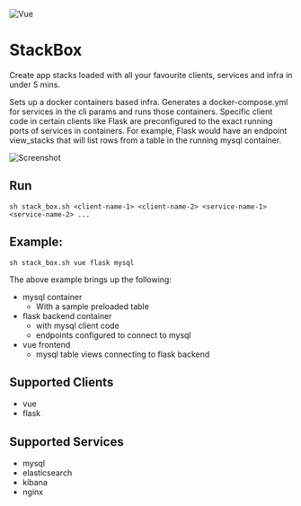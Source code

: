 ![Vue](https://github.com/Stack-Box/StackBox/workflows/CI/badge.svg?branch=master)

# StackBox
Create app stacks loaded with all your favourite clients, services and infra in under 5 mins.

Sets up a docker containers based infra. Generates a docker-compose.yml for services in the cli params and runs those containers. Specific client code in certain clients like Flask are preconfigured to the exact running ports of services in containers. For example, Flask would have an endpoint view_stacks that will list rows from  a table in the running mysql container.

![Screenshot](https://ik.imagekit.io/sn5/Webp.net-resizeimage_MC8zaRvlY.png)

## Run

    sh stack_box.sh <client-name-1> <client-name-2> <service-name-1> <service-name-2> ...
    
## Example:

    sh stack_box.sh vue flask mysql
 
 The above example brings up the following:
 
 - mysql container 
    - With a sample preloaded table
 - flask backend container 
    - with mysql client code
    - endpoints configured to connect to mysql
 - vue frontend 
    - mysql table views connecting to flask backend
    
## Supported Clients

- vue
- flask

## Supported Services

- mysql
- elasticsearch
- kibana
- nginx
